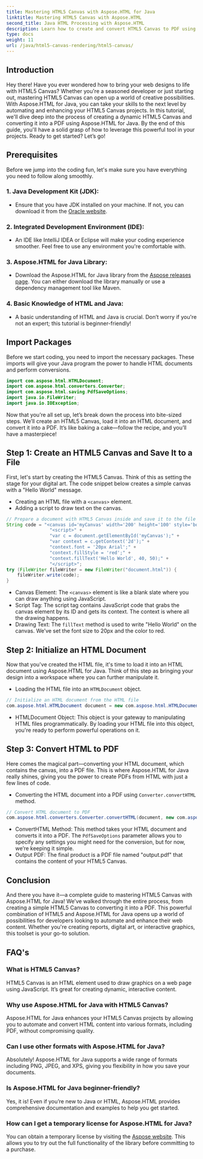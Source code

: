 ```yaml
---
title: Mastering HTML5 Canvas with Aspose.HTML for Java
linktitle: Mastering HTML5 Canvas with Aspose.HTML
second_title: Java HTML Processing with Aspose.HTML
description: Learn how to create and convert HTML5 Canvas to PDF using Aspose.HTML for Java. This guide is perfect for developers looking to enhance their web projects.
type: docs
weight: 11
url: /java/html5-canvas-rendering/html5-canvas/
---
```

## Introduction
Hey there! Have you ever wondered how to bring your web designs to life with HTML5 Canvas? Whether you're a seasoned developer or just starting out, mastering HTML5 Canvas can open up a world of creative possibilities. With Aspose.HTML for Java, you can take your skills to the next level by automating and enhancing your HTML5 Canvas projects. In this tutorial, we'll dive deep into the process of creating a dynamic HTML5 Canvas and converting it into a PDF using Aspose.HTML for Java. By the end of this guide, you'll have a solid grasp of how to leverage this powerful tool in your projects. Ready to get started? Let’s go!
## Prerequisites
Before we jump into the coding fun, let's make sure you have everything you need to follow along smoothly.
### 1. Java Development Kit (JDK):
   - Ensure that you have JDK installed on your machine. If not, you can download it from the [Oracle website](https://www.oracle.com/java/technologies/javase-jdk11-downloads.html).
### 2. Integrated Development Environment (IDE):
   - An IDE like IntelliJ IDEA or Eclipse will make your coding experience smoother. Feel free to use any environment you're comfortable with.
### 3. Aspose.HTML for Java Library:
   - Download the Aspose.HTML for Java library from the [Aspose releases page](https://releases.aspose.com/html/java/). You can either download the library manually or use a dependency management tool like Maven.
### 4. Basic Knowledge of HTML and Java:
   - A basic understanding of HTML and Java is crucial. Don’t worry if you're not an expert; this tutorial is beginner-friendly!
## Import Packages
Before we start coding, you need to import the necessary packages. These imports will give your Java program the power to handle HTML documents and perform conversions.
```java
import com.aspose.html.HTMLDocument;
import com.aspose.html.converters.Converter;
import com.aspose.html.saving.PdfSaveOptions;
import java.io.FileWriter;
import java.io.IOException;
```
Now that you’re all set up, let’s break down the process into bite-sized steps. We’ll create an HTML5 Canvas, load it into an HTML document, and convert it into a PDF. It’s like baking a cake—follow the recipe, and you’ll have a masterpiece!
## Step 1: Create an HTML5 Canvas and Save It to a File
First, let's start by creating the HTML5 Canvas. Think of this as setting the stage for your digital art. The code snippet below creates a simple canvas with a "Hello World" message.

- Creating an HTML file with a `<canvas>` element.
- Adding a script to draw text on the canvas.
```java
// Prepare a document with HTML5 Canvas inside and save it to the file 'document.html'
String code = "<canvas id='myCanvas' width='200' height='100' style='border:1px solid #d3d3d3;'></canvas>" +
				"<script>" +
				"var c = document.getElementById('myCanvas');" +
				"var context = c.getContext('2d');" +
				"context.font = '20px Arial';" +
				"context.fillStyle = 'red';" +
				"context.fillText('Hello World', 40, 50);" +
				"</script>";
try (FileWriter fileWriter = new FileWriter("document.html")) {
    fileWriter.write(code);
}
```

- Canvas Element: The `<canvas>` element is like a blank slate where you can draw anything using JavaScript.
- Script Tag: The script tag contains JavaScript code that grabs the canvas element by its ID and gets its context. The context is where all the drawing happens.
- Drawing Text: The `fillText` method is used to write "Hello World" on the canvas. We’ve set the font size to 20px and the color to red.
## Step 2: Initialize an HTML Document
Now that you've created the HTML file, it's time to load it into an HTML document using Aspose.HTML for Java. Think of this step as bringing your design into a workspace where you can further manipulate it.

- Loading the HTML file into an `HTMLDocument` object.
```java
// Initialize an HTML document from the HTML file
com.aspose.html.HTMLDocument document = new com.aspose.html.HTMLDocument("document.html");
```

- HTMLDocument Object: This object is your gateway to manipulating HTML files programmatically. By loading your HTML file into this object, you're ready to perform powerful operations on it.
## Step 3: Convert HTML to PDF
Here comes the magical part—converting your HTML document, which contains the canvas, into a PDF file. This is where Aspose.HTML for Java really shines, giving you the power to create PDFs from HTML with just a few lines of code.

- Converting the HTML document into a PDF using `Converter.convertHTML` method.
```java
// Convert HTML document to PDF
com.aspose.html.converters.Converter.convertHTML(document, new com.aspose.html.saving.PdfSaveOptions(), "output.pdf");
```

- ConvertHTML Method: This method takes your HTML document and converts it into a PDF. The `PdfSaveOptions` parameter allows you to specify any settings you might need for the conversion, but for now, we’re keeping it simple.
- Output PDF: The final product is a PDF file named "output.pdf" that contains the content of your HTML5 Canvas.

## Conclusion
And there you have it—a complete guide to mastering HTML5 Canvas with Aspose.HTML for Java! We’ve walked through the entire process, from creating a simple HTML5 Canvas to converting it into a PDF. This powerful combination of HTML5 and Aspose.HTML for Java opens up a world of possibilities for developers looking to automate and enhance their web content. Whether you're creating reports, digital art, or interactive graphics, this toolset is your go-to solution.
## FAQ's
### What is HTML5 Canvas?
HTML5 Canvas is an HTML element used to draw graphics on a web page using JavaScript. It’s great for creating dynamic, interactive content.
### Why use Aspose.HTML for Java with HTML5 Canvas?
Aspose.HTML for Java enhances your HTML5 Canvas projects by allowing you to automate and convert HTML content into various formats, including PDF, without compromising quality.
### Can I use other formats with Aspose.HTML for Java?
Absolutely! Aspose.HTML for Java supports a wide range of formats including PNG, JPEG, and XPS, giving you flexibility in how you save your documents.
### Is Aspose.HTML for Java beginner-friendly?
Yes, it is! Even if you’re new to Java or HTML, Aspose.HTML provides comprehensive documentation and examples to help you get started.
### How can I get a temporary license for Aspose.HTML for Java?
You can obtain a temporary license by visiting the [Aspose website](https://purchase.aspose.com/temporary-license/). This allows you to try out the full functionality of the library before committing to a purchase.
